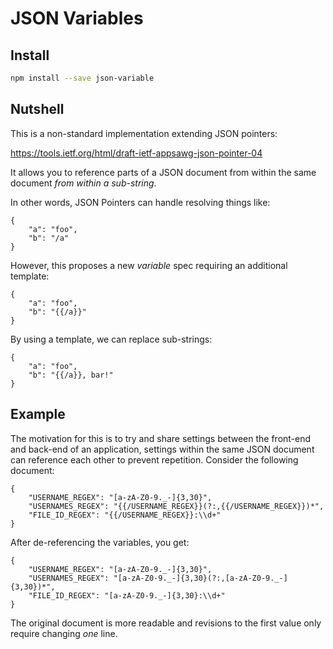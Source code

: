 # JSON Variables

## Install

```sh
npm install --save json-variable
```

## Nutshell

This is a non-standard implementation extending JSON pointers:

https://tools.ietf.org/html/draft-ietf-appsawg-json-pointer-04

It allows you to reference parts of a JSON document from within the same
document *from within a sub-string*.

In other words, JSON Pointers can handle resolving things like:

    {
        "a": "foo",
        "b": "/a"
    }

However, this proposes a new *variable* spec requiring an additional template:

    {
        "a": "foo",
        "b": "{{/a}}"
    }

By using a template, we can replace sub-strings:

    {
        "a": "foo",
        "b": "{{/a}}, bar!"
    }

## Example

The motivation for this is to try and share settings between the front-end and
back-end of an application, settings within the same JSON document can
reference each other to prevent repetition. Consider the following document:

    {
        "USERNAME_REGEX": "[a-zA-Z0-9._-]{3,30}",
        "USERNAMES_REGEX": "{{/USERNAME_REGEX}}(?:,{{/USERNAME_REGEX}})*",
        "FILE_ID_REGEX": "{{/USERNAME_REGEX}}:\\d+"
    }

After de-referencing the variables, you get:

    {
        "USERNAME_REGEX": "[a-zA-Z0-9._-]{3,30}",
        "USERNAMES_REGEX": "[a-zA-Z0-9._-]{3,30}(?:,[a-zA-Z0-9._-]{3,30})*",
        "FILE_ID_REGEX": "[a-zA-Z0-9._-]{3,30}:\\d+"
    }

The original document is more readable and revisions to the first value only
require changing *one* line.
